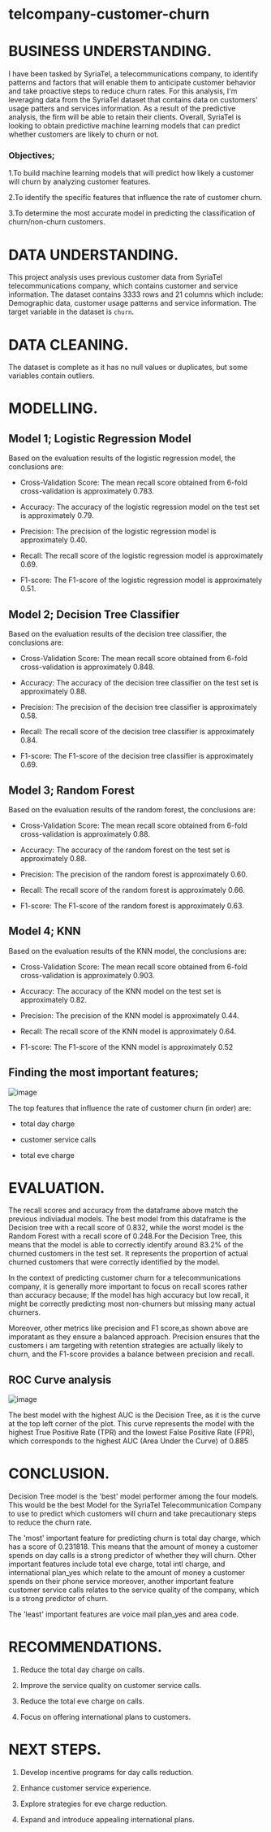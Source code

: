 # telcompany-customer-churn

# BUSINESS UNDERSTANDING.

I have been tasked by SyriaTel, a telecommunications company, to identify patterns and factors that will enable them to anticipate customer behavior and take proactive steps to reduce churn rates. For this analysis, I'm leveraging data from the SyriaTel dataset that contains data on customers' usage patters and services information. As a result of the predictive analysis, the firm will be able to retain their clients. Overall, SyriaTel is looking to obtain predictive machine learning models that can predict whether customers are likely to churn or not.

### Objectives;

1.To build machine learning models that will predict how likely a customer will churn by analyzing customer features.

2.To identify the specific features that influence the rate of customer churn.

3.To determine the most accurate model in predicting the classification of churn/non-churn customers.

# DATA UNDERSTANDING.

This project analysis uses previous customer data from SyriaTel telecommunications company, which contains customer and service information. The dataset contains 3333 rows and 21 columns which include: Demographic data, customer usage patterns and service information. The target variable in the dataset is `churn`.

# DATA CLEANING.

The dataset is complete as it has no null values or duplicates, but some variables contain outliers.

# MODELLING.

## Model 1; Logistic Regression Model

Based on the evaluation results of the logistic regression model, the conclusions are:

- Cross-Validation Score: The mean recall score obtained from 6-fold cross-validation is approximately 0.783.

- Accuracy: The accuracy of the logistic regression model on the test set is approximately 0.79. 

- Precision: The precision of the logistic regression model is approximately 0.40. 

- Recall: The recall score of the logistic regression model is approximately 0.69. 

- F1-score: The F1-score of the logistic regression model is approximately 0.51.

## Model 2; Decision Tree Classifier

Based on the evaluation results of the decision tree classifier, the conclusions are:

- Cross-Validation Score: The mean recall score obtained from 6-fold cross-validation is approximately 0.848. 

- Accuracy: The accuracy of the decision tree classifier on the test set is approximately 0.88.

- Precision: The precision of the decision tree classifier is approximately 0.58.

- Recall: The recall score of the decision tree classifier is approximately 0.84. 

- F1-score: The F1-score of the decision tree classifier is approximately 0.69.

## Model 3; Random Forest 

Based on the evaluation results of the random forest, the conclusions are:

- Cross-Validation Score: The mean recall score obtained from 6-fold cross-validation is approximately 0.88. 

- Accuracy: The accuracy of the random forest on the test set is approximately 0.88.

- Precision: The precision of the random forest is approximately 0.60.

- Recall: The recall score of the random forest is approximately 0.66. 

- F1-score: The F1-score of the random forest is approximately 0.63.

## Model 4; KNN

Based on the evaluation results of the KNN model, the conclusions are:

- Cross-Validation Score: The mean recall score obtained from 6-fold cross-validation is approximately 0.903. 

- Accuracy: The accuracy of the KNN model on the test set is approximately 0.82.

- Precision: The precision of the KNN model is approximately 0.44.

- Recall: The recall score of the KNN model is approximately 0.64. 

- F1-score: The F1-score of the KNN model is approximately 0.52

## Finding the most important features;

![image](https://github.com/Kelsey-Maina/telcompany-customer-churn/assets/162282707/fcadcea9-83e5-41a2-8e03-527dc5ea9d61)

The top features that influence the rate of customer churn (in order) are:

- total day charge

- customer service calls

- total eve charge

# EVALUATION.

The recall scores and accuracy from the dataframe above match the previous indiviadual models. The best model from this dataframe is the Decision tree with a recall score of 0.832, while the worst model is the Random Forest with a recall score of 0.248.For the Decision Tree, this means that the model is able to correctly identify around 83.2% of the churned customers in the test set. It represents the proportion of actual churned customers that were correctly identified by the model.

In the context of predicting customer churn for a telecommunications company, it is generally more important to focus on recall scores rather than accuracy because; If the model has high accuracy but low recall, it might be correctly predicting most non-churners but missing many actual churners. 

Moreover, other metrics like precision and F1 score,as shown above are imporatant as they ensure a balanced approach. Precision ensures that the customers i am targeting with retention strategies are actually likely to churn, and the F1-score provides a balance between precision and recall.

## ROC Curve analysis

![image](https://github.com/Kelsey-Maina/telcompany-customer-churn/assets/162282707/ef84fc8d-a9da-42bf-b08a-0b26f33043f6)

The best model with the highest AUC is the Decision Tree, as it is the curve at the top left corner of the plot. This curve represents the model with the highest True Positive Rate (TPR) and the lowest False Positive Rate (FPR), which corresponds to the highest AUC (Area Under the Curve) of 0.885

# CONCLUSION.

Decision Tree model is the 'best' model performer among the four models. This would be the best Model for the SyriaTel Telecommunication Company to use to predict which customers will churn and take precautionary steps to reduce the churn rate.

The 'most' important feature for predicting churn is total day charge, which has a score of 0.231818. This means that the amount of money a customer spends on day calls is a strong predictor of whether they will churn. Other important features include total eve charge, total intl charge, and international plan_yes which relate to the amount of money a customer spends on their phone service moreover, another important feature customer service calls relates to the service quality of the company, which is a strong predictor of churn.

The 'least' important features are voice mail plan_yes and area code.

# RECOMMENDATIONS.

1. Reduce the total day charge on calls.

2. Improve the service quality on customer service calls.

3. Reduce the total eve charge on calls.

4. Focus on offering international plans to customers.

# NEXT STEPS.

1. Develop incentive programs for day calls reduction.

2. Enhance customer service experience.

3. Explore strategies for eve charge reduction.

4. Expand and introduce appealing international plans.
